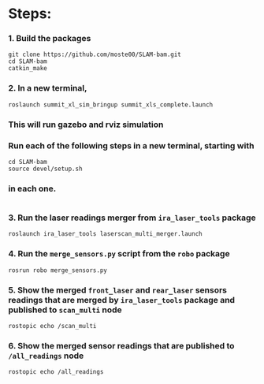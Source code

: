 # Steps: ##

### 1. Build the packages
```
git clone https://github.com/moste00/SLAM-bam.git
cd SLAM-bam
catkin_make
```
### 2. In a new terminal,
```
roslaunch summit_xl_sim_bringup summit_xls_complete.launch
``` 
### This will run gazebo and rviz simulation

### Run each of the following steps in a new terminal, starting with ##
```
cd SLAM-bam
source devel/setup.sh
```
### in each one.

#


### 3. Run the laser readings merger from `ira_laser_tools` package
```
roslaunch ira_laser_tools laserscan_multi_merger.launch
```

### 4. Run the `merge_sensors.py` script from the `robo` package
```
rosrun robo merge_sensors.py
```

### 5. Show the merged `front_laser` and `rear_laser` sensors readings that are merged by `ira_laser_tools` package and published to `scan_multi` node
```
rostopic echo /scan_multi
```

### 6. Show the merged sensor readings that are published to `/all_readings` node
```
rostopic echo /all_readings
```